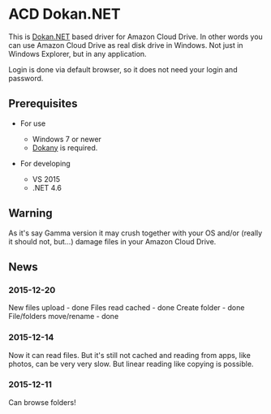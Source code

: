 ACD Dokan.NET
=========

This is [Dokan.NET](https://github.com/dokan-dev/dokan-dotnet) based driver for Amazon Cloud Drive. 
In other words you can use Amazon Cloud Drive as real disk drive in Windows. 
Not just in Windows Explorer, but in any application.

Login is done via default browser, so it does not need your login and password.

Prerequisites
-------------
- For use
    * Windows 7 or newer
    * [Dokany](https://github.com/dokan-dev/dokany/releases) is required.

- For developing
    * VS 2015
    * .NET 4.6

Warning
-------
As it's say Gamma version it may crush together with your OS and/or (really it should not, but...) damage files in your Amazon Cloud Drive.

News
----
### 2015-12-20
New files upload - done
Files read cached - done
Create folder - done
File/folders move/rename - done

### 2015-12-14
Now it can read files. But it's still not cached and reading from apps, like photos, can be very very slow. But linear reading like copying is possible.

### 2015-12-11
Can browse folders!